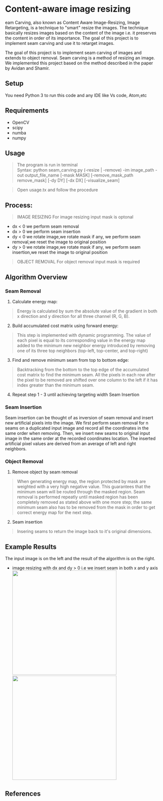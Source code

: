 
# Content-aware image resizing

eam Carving, also known as Content Aware Image-Resizing, Image Retargeting, is a technique to "smart" resize the images. The technique basically resizes images based on the content of the image i.e. it preserves the content in order of its importance. The goal of this project is to implement seam carving and use it to retarget images.
    
The goal of this project is to implement seam carving of images and extends to object removal. Seam carving is a method of resizing an image. We implemented this project based on the method described in the paper by Avidan and Shamir.

## Setup    

You need Python 3 to run this code and any IDE like Vs code, Atom,etc   

## Requirements

- OpenCV
- scipy
- numba
- numpy

## Usage

> The program is run in terminal   
Syntax: python seam_carving.py (-resize | -remove) -im image_path -out output_file_name [-mask MASK] [-remove_mask_path remove_mask] [-dy DY] [-dx DX] [-visualize_seam]

> Open usage.tx and follow the procedure

## Process:

> IMAGE RESIZING
For image resizing input mask is optonal
- dx < 0 we perform seam removal
- dx > 0 we perform seam insertion
- dy < 0 we rotate image,we rotate mask if any, we perform seam removal,we reset the image to original position
- dy > 0 we rotate image,we rotate mask if any, we perform seam insertion,we reset the image to original position

> OBJECT REMOVAL
For object removal input mask is required

## Algorithm Overview

### Seam Removal

1. Calculate energy map:
> Energy is calculated by sum the absolute value of the gradient in both x direction and y direction for all three channel (R, G, B).
2. Build accumulated cost matrix using forward energy:
> This step is implemented with dynamic programming. The value of each pixel is equal to its corresponding value in the energy map added to the minimum new neighbor energy introduced by removing one of its three top neighbors (top-left, top-center, and top-right)
3. Find and remove minimum seam from top to bottom edge:
> Backtracking from the bottom to the top edge of the accumulated cost matrix to find the minimum seam. All the pixels in each row after the pixel to be removed are shifted over one column to the left if it has index greater than the minimum seam.
4. Repeat step 1 - 3 until achieving targeting width
Seam Insertion

### Seam Insertion

Seam insertion can be thought of as inversion of seam removal and insert new artificial pixels into the image. We first perform seam removal for n seams on a duplicated input image and record all the coordinates in the same order when removing. Then, we insert new seams to original input image in the same order at the recorded coordinates location. The inserted artificial pixel values are derived from an average of left and right neighbors.


### Object Removal

1. Remove object by seam removal

> When generating energy map, the region protected by mask are weighted with a very high negative value. This guarantees that the minimum seam will be routed through the masked region. Seam removal is performed repeatly until masked region has been completely removed as stated above with one more step; the same minimum seam also has to be removed from the mask in order to get correct energy map for the next step.
2. Seam insertion
> Insering seams to return the image back to it's original dimensions.

## Example Results

The input image is on the left and the result of the algorithm is on the right.
- image resizing with dx and dy > 0 i.e we insert seam in both x and y axis
<img src="/Users/ruzuba/Documents/DOCUMENTS/SCHOOL/NKU/Programming/Videos-Course/Course1/CPP/Comp/images/ratatouille.jpg" height="342"> <img src="/Users/ruzuba/Documents/DOCUMENTS/SCHOOL/NKU/Programming/Videos-Course/Course1/CPP/Comp/out_images/imge_resize_woxpyp.jpg" height="342">

## References